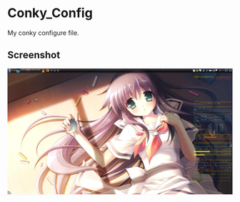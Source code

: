 Conky_Config
===============

   My conky configure file.


## Screenshot

   ![ShowDesktop_v6](https://github.com/LittleKey/gallery/blob/master/ShowDesktop_v6.png?raw=true)

